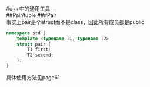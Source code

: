 #c++中的通用工具  
##Pair/tuple
###Pair  
事实上pair是个struct而不是class，因此所有成员都是public  
```c++
namespace std {
    template <typename T1, typename T2>
    struct pair {
        T1 first;
        T2 second;
    };
}
```
具体使用方法见page61
